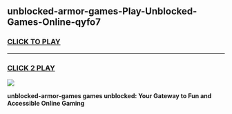 
## unblocked-armor-games-Play-Unblocked-Games-Online-qyfo7
<h3>
<a href="https://premium76.site?title=unblocked-armor-games&ref=24A">CLICK TO PLAY</a></h3>
<hr>

<h3>
<a href="https://premium76.site?title=unblocked-armor-games&ref=24A">CLICK 2 PLAY</a>
  
</h3>

<a href="https://premium76.site?title=unblocked-armor-games&ref=24A"><img src="https://clearcache.store/games.png"></a>


**unblocked-armor-games games unblocked: Your Gateway to Fun and Accessible Online Gaming**
